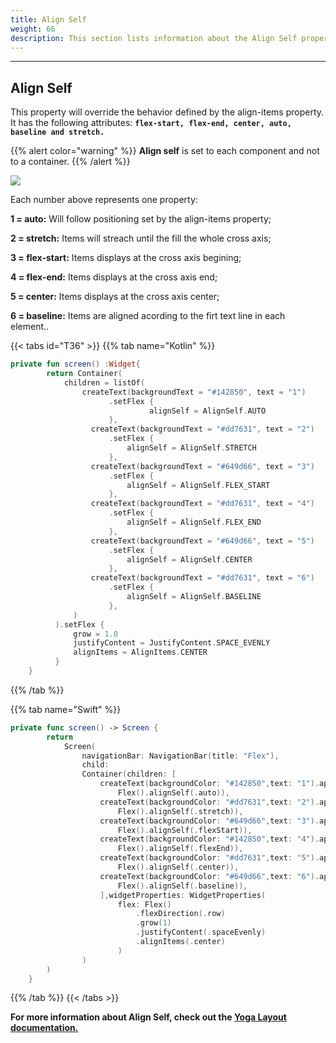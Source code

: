 ```yaml
---
title: Align Self
weight: 66
description: This section lists information about the Align Self property
---
```


---

## Align Self

This property will override the behavior defined by the align-items property. It has the following attributes: **`flex-start, flex-end, center, auto, baseline and stretch.`**

{{% alert color="warning" %}}
**Align self** is set to each component and not to a container.
{{% /alert %}}

![](/shared/captura-de-tela-2020-06-04-a-s-11.23.38.png)

Each number above represents one property:

**1 = auto:** Will follow positioning set by the align-items property;

**2 = stretch:** Items will streach until the fill the whole cross axis;

**3 = flex-start:** Items displays at the cross axis begining;

**4 = flex-end:** Items displays at the cross axis end;

**5 = center:** Items displays at the cross axis center;

**6 = baseline:** Items are aligned acording to the firt text line in each element..

{{< tabs id="T36" >}}
{{% tab name="Kotlin" %}}

```kotlin
private fun screen() :Widget{
        return Container(
            children = listOf(
                createText(backgroundText = "#142850", text = "1")
                      .setFlex {
                               alignSelf = AlignSelf.AUTO
                      },
                  createText(backgroundText = "#dd7631", text = "2")
                      .setFlex {
                          alignSelf = AlignSelf.STRETCH
                      },
                  createText(backgroundText = "#649d66", text = "3")
                      .setFlex {
                          alignSelf = AlignSelf.FLEX_START
                      },
                  createText(backgroundText = "#dd7631", text = "4")
                      .setFlex {
                          alignSelf = AlignSelf.FLEX_END
                      },
                  createText(backgroundText = "#649d66", text = "5")
                      .setFlex {
                          alignSelf = AlignSelf.CENTER
                      },
                  createText(backgroundText = "#dd7631", text = "6")
                      .setFlex {
                          alignSelf = AlignSelf.BASELINE
                      },
              )
          ).setFlex {
              grow = 1.0
              justifyContent = JustifyContent.SPACE_EVENLY
              alignItems = AlignItems.CENTER
          }
    }
```

{{% /tab %}}

{{% tab name="Swift" %}}

```swift
private func screen() -> Screen {
        return
            Screen(
                navigationBar: NavigationBar(title: "Flex"),
                child:
                Container(children: [
                    createText(backgroundColor: "#142850",text: "1").applyFlex(
                        Flex().alignSelf(.auto)),
                    createText(backgroundColor: "#dd7631",text: "2").applyFlex(
                        Flex().alignSelf(.stretch)),
                    createText(backgroundColor: "#649d66",text: "3").applyFlex(
                        Flex().alignSelf(.flexStart)),
                    createText(backgroundColor: "#142850",text: "4").applyFlex(
                        Flex().alignSelf(.flexEnd)),
                    createText(backgroundColor: "#dd7631",text: "5").applyFlex(
                        Flex().alignSelf(.center)),
                    createText(backgroundColor: "#649d66",text: "6").applyFlex(
                        Flex().alignSelf(.baseline)),
                    ],widgetProperties: WidgetProperties(
                        flex: Flex()
                            .flexDirection(.row)
                            .grow(1)
                            .justifyContent(.spaceEvenly)
                            .alignItems(.center)
                        )
                )
        )
    }
```

{{% /tab %}}
{{< /tabs >}}

**For more information about Align Self, check out the [**Yoga Layout documentation.**](https://yogalayout.com/docs/flex/)**